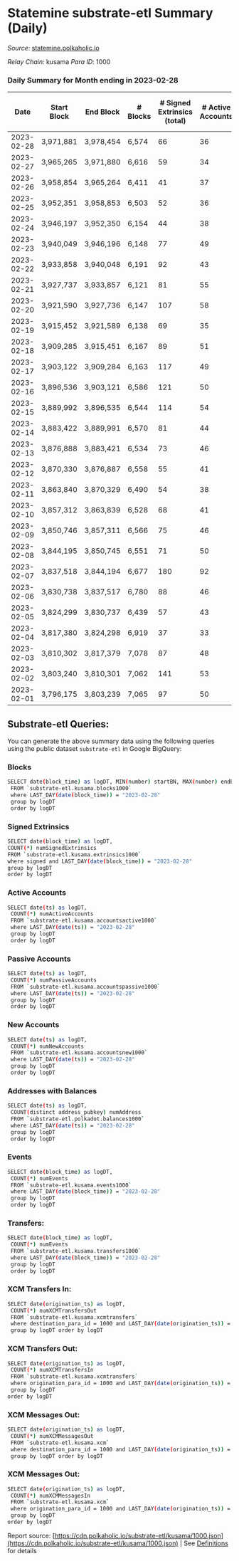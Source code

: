 # Statemine substrate-etl Summary (Daily)

_Source_: [statemine.polkaholic.io](https://statemine.polkaholic.io)

*Relay Chain*: kusama
*Para ID*: 1000



### Daily Summary for Month ending in 2023-02-28


| Date | Start Block | End Block | # Blocks | # Signed Extrinsics (total) | # Active Accounts | # Passive | # New | # Addresses with Balances | # Events | # Transfers | # XCM Transfers In | # XCM Transfers Out | # XCM In | # XCM Out | Issues | 
| ---- | ----------- | --------- | -------- | --------------------------- | ----------------- | --------- | ----- | ------------------------- | -------- | ----------- | ------------------ | ------------------- | -------- | --------- | ------ |
| 2023-02-28 | 3,971,881 | 3,978,454 | 6,574 | 66 | 36 | 24 | 12 | 49,354 | 14,893 | 1,233 ($8.66) | 18 ($10,926.65) | 18 ($10,969.76) | 21 | 18 |  |
| 2023-02-27 | 3,965,265 | 3,971,880 | 6,616 | 59 | 34 | 17 | 11 | 49,343 | 14,939 | 1,240 ($1.14) | 29 ($35,636.03) | 29 ($7,147.92) | 32 | 29 |  |
| 2023-02-26 | 3,958,854 | 3,965,264 | 6,411 | 41 | 37 | 13 | 4 | 49,332 | 14,054 | 937 ($0.50) | 15 ($21,542.51) | 21 ($6,103.17) | 16 | 21 |  |
| 2023-02-25 | 3,952,351 | 3,958,853 | 6,503 | 52 | 36 | 14 | 7 | 49,328 | 14,431 | 1,056 ($0.53) | 19 ($2,227.39) | 16 ($3,570.37) | 22 | 16 |  |
| 2023-02-24 | 3,946,197 | 3,952,350 | 6,154 | 44 | 38 | 14 | 9 | 49,321 | 13,428 | 799 ($70.24) | 10 ($3,452.24) | 11 ($10,118.37) | 19 | 11 |  |
| 2023-02-23 | 3,940,049 | 3,946,196 | 6,148 | 77 | 49 | 21 | 10 | 49,312 | 14,290 | 1,499 ($4.58) | 17 ($5,893.01) | 14 ($12,590.95) | 18 | 14 |  |
| 2023-02-22 | 3,933,858 | 3,940,048 | 6,191 | 92 | 43 | 20 | 10 | 49,303 | 14,567 | 1,512 ($1.09) | 28 ($18,619.31) | 17 ($15,750.19) | 36 | 17 |  |
| 2023-02-21 | 3,927,737 | 3,933,857 | 6,121 | 81 | 55 | 20 | 13 | 49,293 | 14,476 | 1,677 ($8.72) | 29 ($16,609.58) | 15 ($10,883.94) | 29 | 15 |  |
| 2023-02-20 | 3,921,590 | 3,927,736 | 6,147 | 107 | 58 | 25 | 17 | 49,282 | 15,257 | 2,121 ($3.14) | 51 ($61,406.61) | 29 ($11,501.54) | 55 | 29 |  |
| 2023-02-19 | 3,915,452 | 3,921,589 | 6,138 | 69 | 35 | 18 | 13 | 49,266 | 13,928 | 1,244 ($2.09) | 6 ($2,137.05) | 31 ($11,122.31) | 6 | 31 |  |
| 2023-02-18 | 3,909,285 | 3,915,451 | 6,167 | 89 | 51 | 26 | 8 | 49,253 | 14,745 | 1,832 ($26.27) | 24 ($10,038.42) | 28 ($11,577.37) | 27 | 28 |  |
| 2023-02-17 | 3,903,122 | 3,909,284 | 6,163 | 117 | 49 | 22 | 6 | 49,245 | 15,326 | 2,244 ($32.54) | 27 ($94,125.43) | 62 ($41,370.65) | 28 | 62 |  |
| 2023-02-16 | 3,896,536 | 3,903,121 | 6,586 | 121 | 50 | 23 | 10 | 49,239 | 16,332 | 2,393 ($2.51) | 26 ($7,329.62) | 65 ($29,630.45) | 28 | 65 |  |
| 2023-02-15 | 3,889,992 | 3,896,535 | 6,544 | 114 | 54 | 21 | 7 | 49,230 | 15,987 | 2,161 ($24.65) | 25 ($2,269.61) | 57 ($21,694.13) | 26 | 58 |  |
| 2023-02-14 | 3,883,422 | 3,889,991 | 6,570 | 81 | 44 | 19 | 11 | 49,223 | 15,313 | 1,671 ($10.52) | 14 ($610.79) | 24 ($55,470.37) | 16 | 24 |  |
| 2023-02-13 | 3,876,888 | 3,883,421 | 6,534 | 73 | 46 | 13 | 5 | 49,212 | 15,067 | 1,512 ($0.86) | 12 ($44,250.15) | 33 ($9,854.49) | 19 | 34 |  |
| 2023-02-12 | 3,870,330 | 3,876,887 | 6,558 | 55 | 41 | 14 | 7 | 49,208 | 14,693 | 1,197 ($0.85) | 15 ($2,982.48) | 22 ($7,131.64) | 19 | 22 |  |
| 2023-02-11 | 3,863,840 | 3,870,329 | 6,490 | 54 | 38 | 21 | 10 | 49,201 | 14,681 | 1,285 ($9.80) | 28 ($6,814.17) | 8 ($1,321.17) | 31 | 8 |  |
| 2023-02-10 | 3,857,312 | 3,863,839 | 6,528 | 68 | 41 | 17 | 10 | 49,191 | 14,864 | 1,391 ($45.14) | 18 ($3,966.65) | 12 ($3,342.71) | 18 | 12 |  |
| 2023-02-09 | 3,850,746 | 3,857,311 | 6,566 | 75 | 46 | 22 | 14 | 49,181 | 15,334 | 1,679 ($6.35) | 30 ($7,354.60) | 21 ($5,219.85) | 30 | 22 |  |
| 2023-02-08 | 3,844,195 | 3,850,745 | 6,551 | 71 | 50 | 11 | 6 | 49,167 | 14,773 | 1,268 ($1.30) | 17 ($6,991.10) | 4 ($3,367.74) | 18 | 4 |  |
| 2023-02-07 | 3,837,518 | 3,844,194 | 6,677 | 180 | 92 | 40 | 11 | 49,162 | 16,293 | 2,033 ($26.06) | 12 ($42,492.12) | 23 ($7,783.63) | 13 | 23 |  |
| 2023-02-06 | 3,830,738 | 3,837,517 | 6,780 | 88 | 46 | 23 | 10 | 49,151 | 15,910 | 1,788 ($2.33) | 22 ($147,849.25) | 31 ($10,029.67) | 23 | 31 |  |
| 2023-02-05 | 3,824,299 | 3,830,737 | 6,439 | 57 | 43 | 21 | 6 | 49,141 | 14,623 | 1,338 ($0.90) | 22 ($2,472.97) | 19 ($3,467.69) | 22 | 19 |  |
| 2023-02-04 | 3,817,380 | 3,824,298 | 6,919 | 37 | 33 | 12 | 3 | 49,135 | 15,055 | 949 ($0.13) | 12 ($42,501.29) | 16 ($4,244.17) | 16 | 16 |  |
| 2023-02-03 | 3,810,302 | 3,817,379 | 7,078 | 87 | 48 | 21 | 11 | 49,132 | 16,833 | 2,002 ($7.46) | 44 ($54,027.38) | 38 ($13,008.41) | 44 | 38 |  |
| 2023-02-02 | 3,803,240 | 3,810,301 | 7,062 | 141 | 53 | 25 | 13 | 49,123 | 17,452 | 2,397 ($67.84) | 33 ($5,155.18) | 37 ($11,121.76) | 38 | 37 |  |
| 2023-02-01 | 3,796,175 | 3,803,239 | 7,065 | 97 | 50 | 22 | 8 | 49,110 | 16,968 | 2,137 ($1.42) | 42 ($12,605.97) | 22 ($10,402.47) | 44 | 22 |  |

## Substrate-etl Queries:
You can generate the above summary data using the following queries using the public dataset `substrate-etl` in Google BigQuery:

### Blocks
```bash
SELECT date(block_time) as logDT, MIN(number) startBN, MAX(number) endBN, COUNT(*) numBlocks 
 FROM `substrate-etl.kusama.blocks1000`  
 where LAST_DAY(date(block_time)) = "2023-02-28" 
 group by logDT 
 order by logDT
```

### Signed Extrinsics
```bash
SELECT date(block_time) as logDT, 
COUNT(*) numSignedExtrinsics 
FROM `substrate-etl.kusama.extrinsics1000`  
where signed and LAST_DAY(date(block_time)) = "2023-02-28" 
group by logDT 
order by logDT
```

### Active Accounts
```bash
SELECT date(ts) as logDT, 
 COUNT(*) numActiveAccounts 
 FROM `substrate-etl.kusama.accountsactive1000` 
 where LAST_DAY(date(ts)) = "2023-02-28" 
 group by logDT 
 order by logDT
```

### Passive Accounts
```bash
SELECT date(ts) as logDT, 
 COUNT(*) numPassiveAccounts 
 FROM `substrate-etl.kusama.accountspassive1000` 
 where LAST_DAY(date(ts)) = "2023-02-28" 
 group by logDT 
 order by logDT
```

### New Accounts
```bash
SELECT date(ts) as logDT, 
 COUNT(*) numNewAccounts 
 FROM `substrate-etl.kusama.accountsnew1000` 
 where LAST_DAY(date(ts)) = "2023-02-28" 
 group by logDT
 order by logDT
```

### Addresses with Balances
```bash
SELECT date(ts) as logDT,
 COUNT(distinct address_pubkey) numAddress 
 FROM `substrate-etl.polkadot.balances1000` 
 where LAST_DAY(date(ts)) = "2023-02-28" 
 group by logDT 
 order by logDT
```

### Events
```bash
SELECT date(block_time) as logDT, 
 COUNT(*) numEvents 
 FROM `substrate-etl.kusama.events1000` 
 where LAST_DAY(date(block_time)) = "2023-02-28" 
 group by logDT 
 order by logDT
```

### Transfers:
```bash
SELECT date(block_time) as logDT, 
 COUNT(*) numEvents 
 FROM `substrate-etl.kusama.transfers1000` 
 where LAST_DAY(date(block_time)) = "2023-02-28" 
 group by logDT 
 order by logDT
```

### XCM Transfers In:
```bash
SELECT date(origination_ts) as logDT, 
 COUNT(*) numXCMTransfersOut 
 FROM `substrate-etl.kusama.xcmtransfers` 
 where destination_para_id = 1000 and LAST_DAY(date(origination_ts)) = "2023-02-28" 
 group by logDT order by logDT
```

### XCM Transfers Out:
```bash
SELECT date(origination_ts) as logDT, 
 COUNT(*) numXCMTransfersIn 
 FROM `substrate-etl.kusama.xcmtransfers` 
 where origination_para_id = 1000 and LAST_DAY(date(origination_ts)) = "2023-02-28" 
 group by logDT 
order by logDT
```

### XCM Messages Out:
```bash
SELECT date(origination_ts) as logDT, 
 COUNT(*) numXCMMessagesOut 
 FROM `substrate-etl.kusama.xcm` 
 where destination_para_id = 1000 and LAST_DAY(date(origination_ts)) = "2023-02-28" 
 group by logDT order by logDT
```

### XCM Messages Out:
```bash
SELECT date(origination_ts) as logDT, 
 COUNT(*) numXCMMessagesIn 
 FROM `substrate-etl.kusama.xcm` 
 where origination_para_id = 1000 and LAST_DAY(date(origination_ts)) = "2023-02-28" 
 group by logDT 
order by logDT
```


Report source: [https://cdn.polkaholic.io/substrate-etl/kusama/1000.json](https://cdn.polkaholic.io/substrate-etl/kusama/1000.json) | See [Definitions](/DEFINITIONS.md) for details

